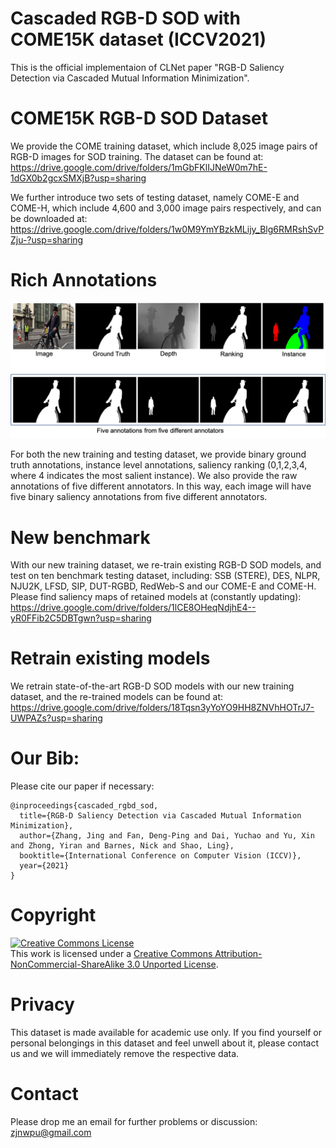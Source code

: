 # Cascaded RGB-D SOD with COME15K dataset (ICCV2021)
This is the official implementaion of CLNet paper "RGB-D Saliency Detection via Cascaded Mutual Information Minimization".

# COME15K RGB-D SOD Dataset
We provide the COME training dataset, which include 8,025 image pairs of RGB-D images for SOD training. The dataset can be found at:
https://drive.google.com/drive/folders/1mGbFKlIJNeW0m7hE-1dGX0b2gcxSMXjB?usp=sharing

We further introduce two sets of testing dataset, namely COME-E and COME-H, which include 4,600 and 3,000 image pairs respectively, and can be downloaded at:
https://drive.google.com/drive/folders/1w0M9YmYBzkMLijy_Blg6RMRshSvPZju-?usp=sharing

# Rich Annotations
![alt text](./Annotations.png)

For both the new training and testing dataset, we provide binary ground truth annotations, instance level annotations, saliency ranking (0,1,2,3,4, where 4 indicates the most salient instance). We also provide the raw annotations of five different annotators. In this way, each image will have five binary saliency annotations from five different annotators.

# New benchmark
With our new training dataset, we re-train existing RGB-D SOD models, and test on ten benchmark testing dataset, including: SSB (STERE), DES, NLPR, NJU2K, LFSD, SIP, DUT-RGBD, RedWeb-S and our COME-E and COME-H. Please find saliency maps of retained models at (constantly updating):
https://drive.google.com/drive/folders/1lCE8OHeqNdjhE4--yR0FFib2C5DBTgwn?usp=sharing

# Retrain existing models
We retrain state-of-the-art RGB-D SOD models with our new training dataset, and the re-trained models can be found at:
https://drive.google.com/drive/folders/18Tqsn3yYoYO9HH8ZNVhHOTrJ7-UWPAZs?usp=sharing

# Our Bib:

Please cite our paper if necessary:
```
@inproceedings{cascaded_rgbd_sod,
  title={RGB-D Saliency Detection via Cascaded Mutual Information Minimization},
  author={Zhang, Jing and Fan, Deng-Ping and Dai, Yuchao and Yu, Xin and Zhong, Yiran and Barnes, Nick and Shao, Ling},
  booktitle={International Conference on Computer Vision (ICCV)},
  year={2021}
}
```
# Copyright
<a rel="license" href="http://creativecommons.org/licenses/by-nc-sa/3.0/"><img alt="Creative Commons License" style="border-width:0" src="https://i.creativecommons.org/l/by-nc-sa/3.0/88x31.png" /></a><br />This work is licensed under a <a rel="license" href="http://creativecommons.org/licenses/by-nc-sa/3.0/">Creative Commons Attribution-NonCommercial-ShareAlike 3.0 Unported License</a>.

# Privacy
This dataset is made available for academic use only. If you find yourself or personal belongings in this dataset and feel unwell about it, please contact us and we will immediately remove the respective data.

# Contact

Please drop me an email for further problems or discussion: zjnwpu@gmail.com
